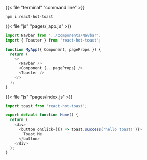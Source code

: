 {{< file "terminal" "command line" >}}
```bash
npm i react-hot-toast
```

{{< file "js" "pages/_app.js" >}}
```javascript
import Navbar from '../components/Navbar';
import { Toaster } from 'react-hot-toast';

function MyApp({ Component, pageProps }) {
  return (
    <>
      <Navbar />
      <Component {...pageProps} />
      <Toaster />
    </>
  );
}
```

{{< file "js" "pages/index.js" >}}
```javascript
import toast from 'react-hot-toast';

export default function Home() {
  return (
    <div>
      <button onClick={() => toast.success('hello toast!')}>
        Toast Me
      </button>
    </div>
  );
}
```